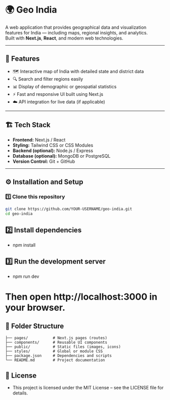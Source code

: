# 🌍 Geo India

A web application that provides geographical data and visualization features for India — including maps, regional insights, and analytics.  
Built with **Next.js**, **React**, and modern web technologies.

---

## 🚀 Features
- 🗺️ Interactive map of India with detailed state and district data  
- 🔍 Search and filter regions easily  
- 📊 Display of demographic or geospatial statistics  
- ⚡ Fast and responsive UI built using Next.js  
- ☁️ API integration for live data (if applicable)

---

## 🏗️ Tech Stack
- **Frontend:** Next.js / React  
- **Styling:** Tailwind CSS or CSS Modules  
- **Backend (optional):** Node.js / Express  
- **Database (optional):** MongoDB or PostgreSQL  
- **Version Control:** Git + GitHub  

---

## ⚙️ Installation and Setup

### 1️⃣ Clone this repository
```bash
git clone https://github.com/YOUR-USERNAME/geo-india.git
cd geo-india
```

## 2️⃣ Install dependencies
 - npm install

## 3️⃣ Run the development server

 - npm run dev
# Then open http://localhost:3000 in your browser.

## 📁 Folder Structure

 ``` geo-india/
├── pages/           # Next.js pages (routes)
├── components/      # Reusable UI components
├── public/          # Static files (images, icons)
├── styles/          # Global or module CSS
├── package.json     # Dependencies and scripts
└── README.md        # Project documentation
```
## 🪪 License
 - This project is licensed under the MIT License – see the LICENSE file for details.


